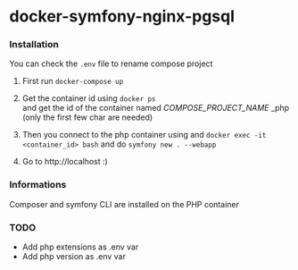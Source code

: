 # docker-symfony-nginx-pgsql

### Installation

You can check the `.env` file to rename compose project

1. First run `docker-compose up`

2. Get the container id using `docker ps` <br> and get the id of the container named _COMPOSE_PROJECT_NAME_ _php (only the first few char are needed)

3. Then you connect to the php container using and `docker exec -it <container_id> bash`
 and do `symfony new . --webapp`
4. Go to http://localhost :)

### Informations

Composer and symfony CLI are installed on the PHP container


### TODO
* Add php extensions as .env var
* Add php version as .env var